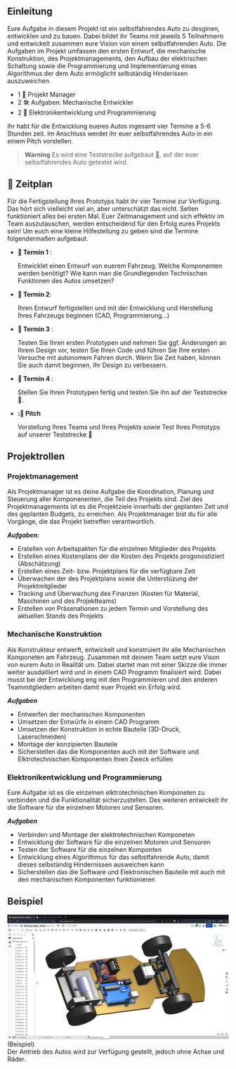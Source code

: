 ## Einleitung

Eure Aufgabe in diesem Projekt ist ein selbstfahrendes Auto zu desginen, entwicklen und zu bauen. Dabei bildet ihr Teams mit jeweils 5 Teilnehmern und entwickelt zusammen eure Vision von einem selbstfahrenden Auto. Die Aufgaben im Projekt umfassen den ersten Entwurf, die mechanische Konstruktion, des Projektmanagements, den Aufbau der elektrischen Schaltung sowie die Programmierung und Implementierung eines Algorithmus der dem Auto ermöglicht selbständig Hinderissen auszuweichen.

- 1 :briefcase: Projekt Manager
- 2 :hammer_and_wrench: Aufgaben: Mechanische Entwickler
- 2 :electric_plug:  Elektronikentwicklung und Programmierung

Ihr habt für die Entwicklung eueres Autos ingesamt vier Termine a 5-6 Stunden zeit. Im Anschluss werdet ihr euer selbstfahrendes Auto in ein einem Pitch vorstellen. 

> **Warning**
> Es wird eine Teststrecke aufgebaut :construction:, auf der euer selbstfahrendes Auto getestet wird. 

## :date: Zeitplan

Für die Fertigstellung Ihres Prototyps habt ihr vier Termine zur Verfügung. Das hört sich vielleicht viel an, aber unterschätzt das nicht. Selten funktioniert alles bei ersten Mal. Euer Zeitmanagement und sich effektiv im Team auszutauschen, werden entscheidend für den Erfolg eures Projekts sein! Um euch eine kleine Hilfestellung zu geben sind die Termine folgendermaßen aufgebaut.

- **:date: Termin 1** : 

    Entwicklet einen Entwurf von euerem Fahrzeug. Welche Komponenten werden benötigt? Wie kann man die Grundlegenden Technischen Funktionen des Autos umsetzen?
- **:date: Termin 2**:

    Ihren Entwurf fertigstellen und mit der Entwicklung und Herstellung Ihres Fahrzeugs beginnen (CAD, Programmierung...)

- **:date: Termin 3** :

    Testen Sie Ihren ersten Prototypen und nehmen Sie ggf. Änderungen an Ihrem Design vor, testen Sie Ihren Code und führen Sie Ihre ersten Versuche mit autonomem Fahren durch. Wenn Sie Zeit haben, können Sie auch damit beginnen, Ihr Design zu verbessern.

- **:date: Termin 4** : 

    Stellen Sie Ihren Prototypen fertig und testen Sie ihn auf der Teststrecke :construction:.

- **::microphone: Pitch**

    Vorstellung Ihres Teams und Ihres Projekts sowie Test Ihres Prototyps auf unserer Teststrecke :construction:


## Projektrollen
### Projektmanagement
Als Projektmanager ist es deine Aufgabe die Koordination, Planung und Steuerung aller Komponenenten, die Teil des Projekts sind. Ziel des Projektmanagements ist es die Projektziele innerhalb der geplanten Zeit und des geplanten Budgets, zu erreichen. Als Projektmanager bist du für alle Vorgänge, die das Projekt betreffen verantwortlich.

***Aufgaben:***
- Erstellen von Arbeitspakten für die einzelnen Mitglieder des Projekts
- Erstellen eines Kostenplans der die Kosten des Projekts progonostiziert (Abschätzung)
- Erstellen eines Zeit- bzw. Projektplans für die verfügbare Zeit
- Überwachen der des Projektplans sowie die Unterstüzung der Projektmitglieder
- Tracking und Überwachung des Finanzen (Kosten für Material, Maschinen und des Projektteams)
- Erstellen von Präsenationen zu jedem Termin und Vorstellung des aktuellen Stands des Projekts

### Mechanische Konstruktion
Als Konstrukteur entwerft, entwickelt und konstruiert ihr alle Mechanischen Komponeten am Fahrzeug. Zusammen mit deinem Team setzt eure Vison von eurem Auto in Realität um. Dabei startet man mit einer Skizze die immer weiter ausdailliert wird und in einem CAD Programm finalisiert wird. Dabei musst bei der Entwicklung eng mit den Programmieren und den anderen Teammitgliedern arbeiten damit euer Projekt ein Erfolg wird.

***Aufgaben***
- Entwerfen der mechanischen Komponenten
- Umsetzen der Entwürfe in einem CAD Programm
- Umsetzen der Konstruktion in echte Bauteile (3D-Druck, Laserschneiden)
- Montage der konzipierten Bauteile
- Sicherstellen das die Komponenten auch mit der Software und Elktrotechnischen Komponenten ihren Zweck erfüllen

### Elektronikentwicklung und Programmierung
Eure Aufgabe ist es die einzelnen elktrotechnischen Komponeten zu verbinden und die Funktionalität sicherzustellen. Des weiteren entwickelt ihr die Software für die einzelnen Motoren und Sensoren.

***Aufgaben***
- Verbinden und Montage der elektrotechnischen Komponeten
- Entwicklung der Software für die einzelnen Motoren und Sensoren
- Testen der Software für die einzelnen Komponten
- Entwicklung eines Algorithmus für das selbstfahrende Auto, damit dieses selbständig Hindernissen ausweichen kann
- Sicherstellen das die Software und Elektronischen Bauteile mit auch mit den mechanischen Komponenten funktionieren

## Beispiel
![](/Bilder/Auto_Schulprojekt.png)
(Beispiel) <br>
Der Antrieb des Autos wird zur Verfügung gestellt, jedoch ohne Achse und Räder.

